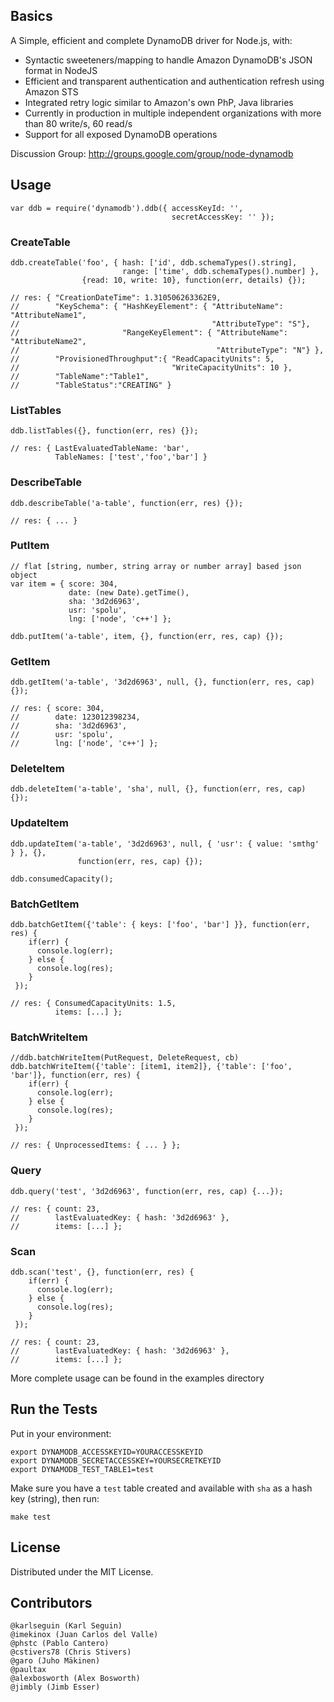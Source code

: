 ## Basics

A Simple, efficient and complete DynamoDB driver for Node.js, with:

- Syntactic sweeteners/mapping to handle Amazon DynamoDB's JSON format in NodeJS
- Efficient and transparent authentication and authentication refresh using Amazon STS
- Integrated retry logic similar to Amazon's own PhP, Java libraries
- Currently in production in multiple independent organizations with more than 80 write/s, 60 read/s
- Support for all exposed DynamoDB operations

Discussion Group: http://groups.google.com/group/node-dynamodb

## Usage

    var ddb = require('dynamodb').ddb({ accessKeyId: '',
                                        secretAccessKey: '' });

### CreateTable

    ddb.createTable('foo', { hash: ['id', ddb.schemaTypes().string],
                             range: ['time', ddb.schemaTypes().number] },
                    {read: 10, write: 10}, function(err, details) {});
                    
    // res: { "CreationDateTime": 1.310506263362E9,
    //        "KeySchema": { "HashKeyElement": { "AttributeName": "AttributeName1",
    //                                           "AttributeType": "S"},
    //                       "RangeKeyElement": { "AttributeName": "AttributeName2",
    //                                            "AttributeType": "N"} },
    //        "ProvisionedThroughput":{ "ReadCapacityUnits": 5,
    //                                  "WriteCapacityUnits": 10 },
    //        "TableName":"Table1",
    //        "TableStatus":"CREATING" }

### ListTables 

    ddb.listTables({}, function(err, res) {});
    
    // res: { LastEvaluatedTableName: 'bar',
              TableNames: ['test','foo','bar'] }

### DescribeTable

    ddb.describeTable('a-table', function(err, res) {});

    // res: { ... }

### PutItem

    // flat [string, number, string array or number array] based json object
    var item = { score: 304,
                 date: (new Date).getTime(),
                 sha: '3d2d6963',
                 usr: 'spolu',
                 lng: ['node', 'c++'] };

    ddb.putItem('a-table', item, {}, function(err, res, cap) {});

### GetItem

    ddb.getItem('a-table', '3d2d6963', null, {}, function(err, res, cap) {});
 
    // res: { score: 304,
    //        date: 123012398234,
    //        sha: '3d2d6963',
    //        usr: 'spolu',
    //        lng: ['node', 'c++'] };
    
### DeleteItem 

    ddb.deleteItem('a-table', 'sha', null, {}, function(err, res, cap) {});
    
### UpdateItem 

    ddb.updateItem('a-table', '3d2d6963', null, { 'usr': { value: 'smthg' } }, {},
                   function(err, res, cap) {});

    ddb.consumedCapacity();

### BatchGetItem

    ddb.batchGetItem({'table': { keys: ['foo', 'bar'] }}, function(err, res) {
        if(err) {
          console.log(err);
        } else {
          console.log(res);
        }
     });
    
    // res: { ConsumedCapacityUnits: 1.5,
              items: [...] };

### BatchWriteItem
    
    //ddb.batchWriteItem(PutRequest, DeleteRequest, cb)
    ddb.batchWriteItem({'table': [item1, item2]}, {'table': ['foo', 'bar']}, function(err, res) {
        if(err) {
          console.log(err);
        } else {
          console.log(res);
        }
     });
    
    // res: { UnprocessedItems: { ... } };

### Query          

    ddb.query('test', '3d2d6963', function(err, res, cap) {...});
    
    // res: { count: 23,
    //        lastEvaluatedKey: { hash: '3d2d6963' },
    //        items: [...] };

### Scan

    ddb.scan('test', {}, function(err, res) {
        if(err) {
          console.log(err);
        } else {
          console.log(res);
        }
     });
    
    // res: { count: 23,
    //        lastEvaluatedKey: { hash: '3d2d6963' },
    //        items: [...] };



More complete usage can be found in the examples directory

## Run the Tests

Put in your environment:

    export DYNAMODB_ACCESSKEYID=YOURACCESSKEYID
    export DYNAMODB_SECRETACCESSKEY=YOURSECRETKEYID
    export DYNAMODB_TEST_TABLE1=test

Make sure you have a `test` table created and available with `sha` as a hash key (string), then run:

    make test

## License

Distributed under the MIT License.

## Contributors

    @karlseguin (Karl Seguin)
    @imekinox (Juan Carlos del Valle)
    @phstc (Pablo Cantero)
    @cstivers78 (Chris Stivers)
    @garo (Juho Mäkinen)
    @paultax
    @alexbosworth (Alex Bosworth)
    @jimbly (Jimb Esser)
